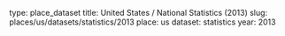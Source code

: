 type: place_dataset
title: United States / National Statistics (2013)
slug: places/us/datasets/statistics/2013
place: us
dataset: statistics
year: 2013
